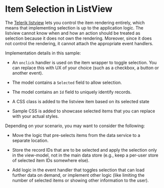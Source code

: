 # Item Selection in ListView

The <a href="https://docs.telerik.com/blazor-ui/components/listview/overview" target="_blank">Telerik listview</a> lets you control the item rendering entirely, which means that implementing selection is up to the application logic. The listview cannot know when and how an action should be treated as selection because it does not own the rendering. Moreover, since it does not control the rendering, it cannot attach the appropriate event handlers.

Implementation details in this sample:

* An `onclick` handler is used on the item wrapper to toggle selection. You can replace this with UX of your choice (such as a checkbox, a button or another event).

* The model contains a `Selected` field to allow selection.

* The model contains an `Id` field to uniquely identify records.

* A CSS class is added to the listview item based on its selected state

* Sample CSS is added to showcase selected items that you can replace with your actual styles.

Depending on your scenario, you may want to consider the following:

* Move the logic that pre-selects items from the data service to a separate location.

* Store the record IDs that are to be selected and apply the selection only in the view-model, not in the main data store (e.g., keep a per-user store of selected item IDs somewhere else).

* Add logic in the event handler that toggles selection that can load further data on demand, or implement other logic (like limiting the number of selected items or showing other information to the user).